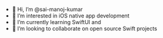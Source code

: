 - 👋 Hi, I’m @sai-manoj-kumar
- 👀 I’m interested in iOS native app development
- 🌱 I’m currently learning SwiftUI and 
- 💞️ I’m looking to collaborate on open source Swift projects
<!-- - 📫 How to reach me ... -->

<!---
sai-manoj-kumar/sai-manoj-kumar is a ✨ special ✨ repository because its `README.md` (this file) appears on your GitHub profile.
You can click the Preview link to take a look at your changes.
--->
